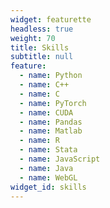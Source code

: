 ```yaml
---
widget: featurette
headless: true
weight: 70
title: Skills
subtitle: null
feature:
  - name: Python
  - name: C++
  - name: C
  - name: PyTorch
  - name: CUDA
  - name: Pandas
  - name: Matlab
  - name: R
  - name: Stata
  - name: JavaScript
  - name: Java
  - name: WebGL
widget_id: skills
---
```

